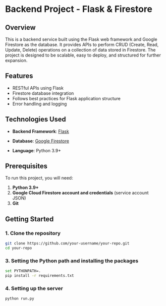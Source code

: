 # Backend Project - Flask & Firestore

## Overview

This is a backend service built using the Flask web framework and Google Firestore as the database. It provides APIs to perform CRUD (Create, Read, Update, Delete) operations on a collection of data stored in Firestore. The project is designed to be scalable, easy to deploy, and structured for further expansion.

## Features

- RESTful APIs using Flask
- Firestore database integration
- Follows best practices for Flask application structure
- Error handling and logging

## Technologies Used

- **Backend Framework**: [Flask](https://flask.palletsprojects.com/)
- **Database**: [Google Firestore](https://cloud.google.com/firestore)

- **Language**: Python 3.9+

## Prerequisites

To run this project, you will need:

1. **Python 3.9+**
2. **Google Cloud Firestore account and credentials** (service account JSON)
3. **Git**

## Getting Started

### 1. Clone the repository

```bash
git clone https://github.com/your-username/your-repo.git
cd your-repo
```

### 3. Setting the Python path and installing the packages

```bash
set PYTHONPATH=.
pip install -r requirements.txt
```

### 4. Setting up the server

```bash
python run.py
```
